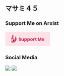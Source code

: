 ## マサミ４５

### Support Me on Arxist
<a href="https://arxist.com/tip/masami" target="_blank"><img height="45" src="https://github.com/masami45/masami45/blob/main/buttons.png?raw=true"></a>

### Social Media
<a href="https://arxist.com/masami" target="_blank"><img height="35" src="https://arxist.com/assets/images/logo.png"></a>
<a href="https://twitter.com/masamiakzk13" target="_blank"><img height="35" src="https://abs.twimg.com/favicons/favicon.ico"></a>
